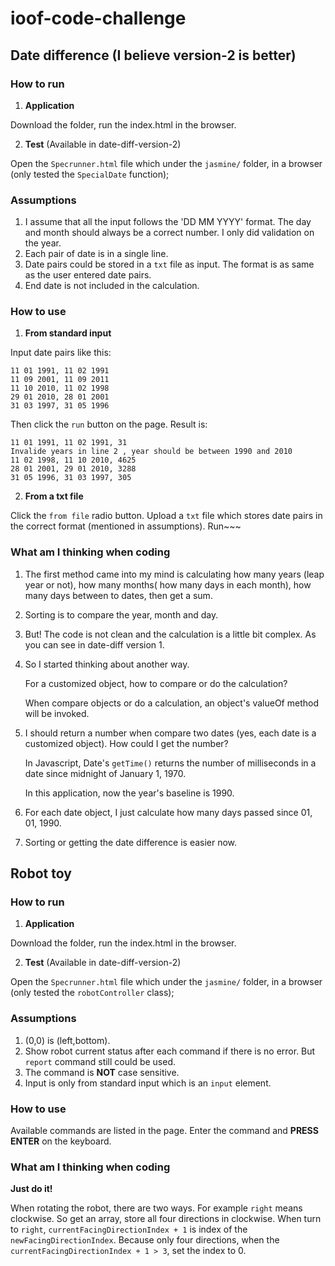 # ioof-code-challenge
## Date difference (I believe version-2 is better)
### How to run
1. **Application**

Download the folder, run the index.html in the browser.

2. **Test**  (Available in date-diff-version-2) 

Open the `Specrunner.html` file which under the `jasmine/` folder, in a browser (only tested the `SpecialDate` function);

### Assumptions
1. I assume that all the input follows the 'DD MM YYYY' format. The day and month should always be a correct number. I only did validation on the year.
2. Each pair of date is in a single line. 
3. Date pairs could be stored in a `txt` file as input. The format is as same as the user entered date pairs.
4. End date is not included in the calculation.

### How to use

1. **From standard input**

Input date pairs like this:
```
11 01 1991, 11 02 1991
11 09 2001, 11 09 2011
11 10 2010, 11 02 1998
29 01 2010, 28 01 2001
31 03 1997, 31 05 1996
```
Then click the `run` button on the page.
Result is:
```
11 01 1991, 11 02 1991, 31
Invalide years in line 2 , year should be between 1990 and 2010
11 02 1998, 11 10 2010, 4625
28 01 2001, 29 01 2010, 3288
31 05 1996, 31 03 1997, 305
```

2. **From a txt file**

Click the `from file` radio button. Upload a `txt` file which stores date pairs in the correct format (mentioned in assumptions). Run~~~

### What am I thinking when coding

1. The first method came into my mind is calculating how many years (leap year or not), how many months( how many days in each month), how many days between to dates, then get a sum. 

2. Sorting is to compare the year, month and day.

3. But! The code is not clean and the calculation is a little bit complex. As you can see in date-diff version 1.

4. So I started thinking about another way. 

   For a customized object, how to compare or do the calculation?  

   When compare objects or do a calculation, an object's valueOf method will be invoked.

5. I should return a number when compare two dates (yes, each date is a customized object). How could I get the number?

   In Javascript, Date's `getTime()` returns the number of milliseconds in a date since midnight of January 1, 1970.

   In this application, now the year's baseline is 1990. 

6. For each date object, I just calculate how many days passed since 01, 01, 1990.

7. Sorting or getting the date difference is easier now. 

## Robot toy

### How to run

1. **Application**

Download the folder, run the index.html in the browser.

2. **Test**  (Available in date-diff-version-2) 

Open the `Specrunner.html` file which under the `jasmine/` folder, in a browser (only tested the `robotController` class);

### Assumptions

1. (0,0) is (left,bottom).
2. Show robot current status after each command if there is no error. But `report` command still could be used.
3. The command is **NOT** case sensitive.
4. Input is only from standard input which is an `input` element.

### How to use 

Available commands are listed in the page. Enter the command and **PRESS ENTER** on the keyboard.

### What am I thinking when coding

**Just do it!**

When rotating the robot, there are two ways. For example `right` means clockwise. So get an array, store all four directions in clockwise. When turn to `right`, `currentFacingDirectionIndex + 1` is index of the `newFacingDirectionIndex`. Because only four directions, when the `currentFacingDirectionIndex + 1 > 3`, set the index to 0. 
